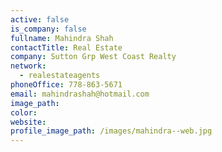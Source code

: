 ```yaml
---
active: false
is_company: false
fullname: Mahindra Shah
contactTitle: Real Estate
company: Sutton Grp West Coast Realty
network:
  - realestateagents
phoneOffice: 778-863-5671
email: mahindrashah@hotmail.com
image_path:
color:
website:
profile_image_path: /images/mahindra--web.jpg
---
```



